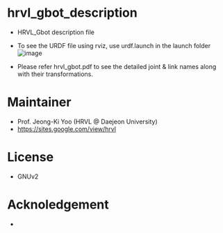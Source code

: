 # hrvl_gbot_description
- HRVL_Gbot description file 
- To see the URDF file using rviz, use urdf.launch in the launch folder
![image](https://user-images.githubusercontent.com/29231446/60486810-23446800-9cda-11e9-9f60-4227535b131f.png)

- Please refer hrvl_gbot.pdf to see the detailed joint & link names along with their transformations.

# Maintainer
- Prof. Jeong-Ki Yoo (HRVL @ Daejeon University)
- https://sites.google.com/view/hrvl

# License
- GNUv2

# Acknoledgement
- 
